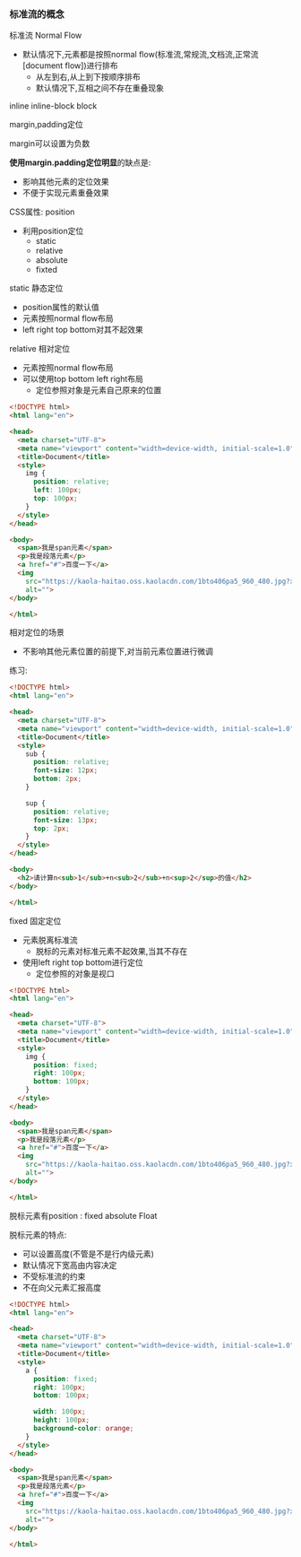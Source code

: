 ### 标准流的概念

标准流 Normal Flow

- 默认情况下,元素都是按照normal flow(标准流,常规流,文档流,正常流[document flow])进行排布
  - 从左到右,从上到下按顺序排布
  - 默认情况下,互相之间不存在重叠现象

inline inline-block block

margin,padding定位

margin可以设置为负数

**使用margin.padding定位明显**的缺点是:

- 影响其他元素的定位效果
- 不便于实现元素重叠效果

CSS属性: position

- 利用position定位
  - static
  - relative
  - absolute
  - fixted

static 静态定位

- position属性的默认值
- 元素按照normal flow布局
- left right top bottom对其不起效果

relative 相对定位

- 元素按照normal flow布局
- 可以使用top bottom left right布局
  - 定位参照对象是元素自己原来的位置

```html
<!DOCTYPE html>
<html lang="en">

<head>
  <meta charset="UTF-8">
  <meta name="viewport" content="width=device-width, initial-scale=1.0">
  <title>Document</title>
  <style>
    img {
      position: relative;
      left: 100px;
      top: 100px;
    }
  </style>
</head>

<body>
  <span>我是span元素</span>
  <p>我是段落元素</p>
  <a href="#">百度一下</a>
  <img
    src="https://kaola-haitao.oss.kaolacdn.com/1bto406pa5_960_480.jpg?x-oss-process=image/resize,w_540,h_270/quality,q_90/ignore-error,1"
    alt="">
</body>

</html>
```

相对定位的场景

- 不影响其他元素位置的前提下,对当前元素位置进行微调

练习:

```html
<!DOCTYPE html>
<html lang="en">

<head>
  <meta charset="UTF-8">
  <meta name="viewport" content="width=device-width, initial-scale=1.0">
  <title>Document</title>
  <style>
    sub {
      position: relative;
      font-size: 12px;
      bottom: 2px;
    }

    sup {
      position: relative;
      font-size: 13px;
      top: 2px;
    }
  </style>
</head>

<body>
  <h2>请计算n<sub>1</sub>+n<sub>2</sub>+n<sup>2</sup>的值</h2>
</body>

</html>
```

fixed 固定定位

- 元素脱离标准流
  - 脱标的元素对标准元素不起效果,当其不存在
- 使用left right top bottom进行定位
  - 定位参照的对象是视口

```html
<!DOCTYPE html>
<html lang="en">

<head>
  <meta charset="UTF-8">
  <meta name="viewport" content="width=device-width, initial-scale=1.0">
  <title>Document</title>
  <style>
    img {
      position: fixed;
      right: 100px;
      bottom: 100px;
    }
  </style>
</head>

<body>
  <span>我是span元素</span>
  <p>我是段落元素</p>
  <a href="#">百度一下</a>
  <img
    src="https://kaola-haitao.oss.kaolacdn.com/1bto406pa5_960_480.jpg?x-oss-process=image/resize,w_540,h_270/quality,q_90/ignore-error,1"
    alt="">
</body>

</html>
```

脱标元素有position : fixed absolute Float

脱标元素的特点:

- 可以设置高度(不管是不是行内级元素)
- 默认情况下宽高由内容决定
- 不受标准流的约束
- 不在向父元素汇报高度

```html
<!DOCTYPE html>
<html lang="en">

<head>
  <meta charset="UTF-8">
  <meta name="viewport" content="width=device-width, initial-scale=1.0">
  <title>Document</title>
  <style>
    a {
      position: fixed;
      right: 100px;
      bottom: 100px;

      width: 100px;
      height: 100px;
      background-color: orange;
    }
  </style>
</head>

<body>
  <span>我是span元素</span>
  <p>我是段落元素</p>
  <a href="#">百度一下</a>
  <img
    src="https://kaola-haitao.oss.kaolacdn.com/1bto406pa5_960_480.jpg?x-oss-process=image/resize,w_540,h_270/quality,q_90/ignore-error,1"
    alt="">
</body>

</html>
```



